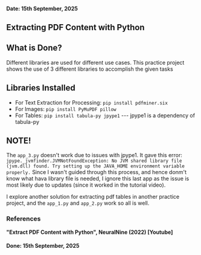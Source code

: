 ####    Date: 15th September, 2025


##  Extracting PDF Content with Python


##  What is Done?

Different libraries are used for different use cases.
This practice project shows the use of 3 different libraries to accomplish the given tasks

##  Libraries Installed

+   For Text Extraction for Processing: `pip install pdfminer.six`
+   For Images: `pip install PyMuPDF pillow`
+   For Tables: `pip install tabula-py jpype1`  --- jpype1 is a dependency of tabula-py

##  NOTE!
The `app_3.py` doesn't work due to issues with jpype1. It gave this error: 
    ```
        jpype._jvmfinder.JVMNotFoundException: No JVM shared library file (jvm.dll) found. Try setting up the JAVA_HOME environment variable properly.
    ```
Since I wasn't guided through this process, and hence donm't know what hava library file is needed, I ignore this last app
as the issue is most likely due to updates (since it worked in the tutorial video).

I explore another solution for extracting pdf tables in another practice project, and the `app_1.py` and `app_2.py` work so all is well.

### References
**"Extract PDF Content with Python", NeuralNine (2022) [Youtube]**

####    Done: 15th September, 2025